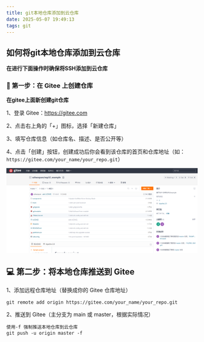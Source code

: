 ```yaml
---
title: git本地仓库添加到云仓库
date: 2025-05-07 19:49:13
tags: git
---
```


## 如何将git本地仓库添加到云仓库

**在进行下面操作时确保将SSH添加到云仓库**

### 🧱 第一步：在 Gitee 上创建仓库

**在gitee上面新创建git仓库**

1、登录 Gitee：https://gitee.com

2、点击右上角的「+」图标，选择「新建仓库」

3、填写仓库信息（如仓库名、描述、是否公开等）

4、点击「创建」按钮，创建成功后你会看到该仓库的首页和仓库地址（如：`https://gitee.com/your_name/your_repo.git`）

![image-20250507195204339](git本地仓库添加到云仓库/image-20250507195204339.png)

## 💻 第二步：将本地仓库推送到 Gitee

1、添加远程仓库地址（替换成你的 Gitee 仓库地址）

```
git remote add origin https://gitee.com/your_name/your_repo.git
```

2、推送到 Gitee（主分支为 main 或 master，根据实际情况）

```
使用-f 强制推送本地仓库到云仓库
git push -u origin master -f
```

